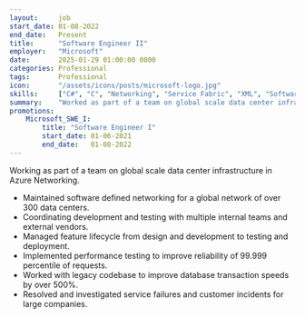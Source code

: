 ```yaml
---
layout:     job
start_date: 01-08-2022
end_date:   Present
title:      "Software Engineer II"
employer:   "Microsoft"
date:       2025-01-29 01:00:00 0000
categories: Professional
tags:       Professional
icon:       "/assets/icons/posts/microsoft-logo.jpg"
skills:     ["C#", "C", "Networking", "Service Fabric", "XML", "Software Development"]
summary:    "Worked as part of a team on global scale data center infrastructure in Azure Networking."
promotions:
    Microsoft_SWE_I:
        title: "Software Engineer I"
        start_date: 01-06-2021
        end_date:   01-08-2022
---
```


Working as part of a team on global scale data center infrastructure in Azure Networking.
- Maintained software defined networking for a global network of over 300 data centers.
- Coordinating development and testing with multiple internal teams and external vendors.
- Managed feature lifecycle from design and development to testing and deployment.
- Implemented performance testing to improve reliability of 99.999 percentile of requests.
- Worked with legacy codebase to improve database transaction speeds by over 500%.
- Resolved and investigated service failures and customer incidents for large companies.
